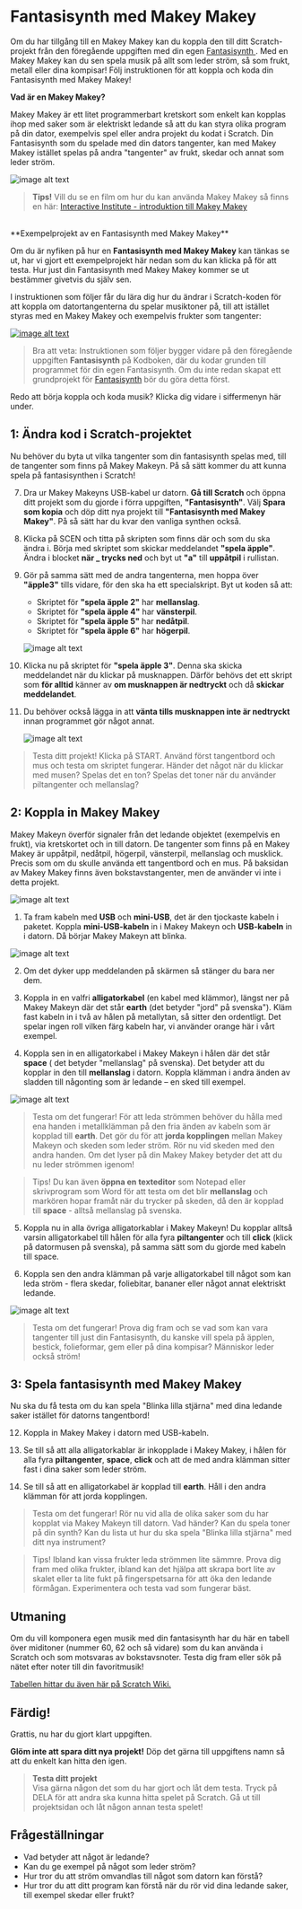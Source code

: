 # Fantasisynth med Makey Makey

Om du har tillgång till en Makey Makey kan du koppla den till ditt Scratch-projekt från den föregående uppgiften med din egen <a href="https://www.kodboken.se/start/skapa-musik/uppgifter-i-scratch/fantasisynth" target="_blank"> Fantasisynth </a>. Med en Makey Makey kan du sen spela musik på allt som leder ström, så som frukt, metall eller dina kompisar! Följ instruktionen för att koppla och koda din Fantasisynth med Makey Makey! 


**Vad är en Makey Makey?**

Makey Makey är ett litet programmerbart kretskort som enkelt kan kopplas ihop med saker som är elektriskt ledande så att du kan styra olika program på din dator, exempelvis spel eller andra projekt du kodat i Scratch. Din Fantasisynth som du spelade med din dators tangenter, kan med Makey Makey istället spelas på andra "tangenter" av frukt, skedar och annat som leder ström. 

![image alt text](image_2.png) 

>**Tips!** Vill du se en film om hur du kan använda Makey Makey så finns en här: <a href="https://www.youtube.com/watch?v=ICd7HzurorM&feature=youtu.be&list=PLD0HD_3AJljWqSuZ31DeGi2Iv7Yzp0NRp" target="_blank">  Interactive Institute - introduktion till Makey Makey </a>

<br>
**Exempelprojekt av en Fantasisynth med Makey Makey**

Om du är nyfiken på hur en **Fantasisynth med Makey Makey** kan tänkas se ut, har vi gjort ett exempelprojekt här nedan som du kan klicka på för att testa. Hur just din Fantasisynth med Makey Makey kommer se ut bestämmer givetvis du själv sen. 

I instruktionen som följer får du lära dig hur du ändrar i Scratch-koden för att koppla om datortangenterna du spelar musiktoner på, till att istället styras med en Makey Makey och exempelvis frukter som tangenter: <a href="https://scratch.mit.edu/projects/130726473/" target="_blank">

![image alt text](image_6.png)</a>

> Bra att veta: Instruktionen som följer bygger vidare på den föregående uppgiften **Fantasisynth** på Kodboken, där du kodar grunden till programmet för din egen Fantasisynth. Om du inte redan skapat ett grundprojekt för <a href="https://www.kodboken.se/start/skapa-musik/uppgifter-i-scratch/fantasisynth?chpt=0" target="_blank">Fantasisynth</a> bör du göra detta först.

Redo att börja koppla och koda musik? Klicka dig vidare i siffermenyn här under.

## 1: Ändra kod i Scratch-projektet

Nu behöver du byta ut vilka tangenter som din fantasisynth spelas med, till de tangenter som finns på Makey Makeyn. På så sätt kommer du att kunna spela på fantasisynthen i Scratch!

7.	Dra ur Makey Makeyns USB-kabel ur datorn. **Gå till Scratch** och öppna ditt projekt som du gjorde i förra uppgiften, **"Fantasisynth"**. Välj **Spara som kopia** och döp ditt nya projekt till **"Fantasisynth med Makey Makey"**. På så sätt har du kvar den vanliga synthen också.

8.	Klicka på SCEN och titta på skripten som finns där och som du ska ändra i. Börja med skriptet som skickar meddelandet **"spela äpple"**. Ändra i blocket **när _ trycks ned** och byt ut **"a"** till **uppåtpil** i rullistan.

9. Gör på samma sätt med de andra tangenterna, men hoppa över **"äpple3"** tills vidare, för den ska ha ett specialskript. Byt ut koden så att:

    * Skriptet för **"spela äpple 2"** har **mellanslag**.
    * Skriptet för **"spela äpple 4"** har **vänsterpil**.
    * Skriptet för **"spela äpple 5"** har **nedåtpil**.
    * Skriptet för **"spela äpple 6"** har **högerpil**.

    ![image alt text](image_4.png)

10.	Klicka nu på skriptet för **"spela äpple 3"**. Denna ska skicka meddelandet när du klickar på musknappen. Därför behövs det ett skript som **för alltid** känner av **om musknappen är nedtryckt** och då **skickar meddelandet**.

11.	Du behöver också lägga in att **vänta tills musknappen inte är nedtryckt** innan programmet gör något annat.

    ![image alt text](image_7.png)

> Testa ditt projekt! Klicka på START. Använd  först tangentbord och mus och testa om skriptet fungerar. Händer det något när du klickar med musen? Spelas det en ton? Spelas det toner när du använder piltangenter och mellanslag?

## 2: Koppla in Makey Makey
Makey Makeyn överför signaler från det ledande objektet (exempelvis en frukt), via kretskortet och in till datorn. De tangenter som finns på en Makey Makey är uppåtpil, nedåtpil, högerpil, vänsterpil, mellanslag och musklick. Precis som om du skulle använda ett tangentbord och en mus. På baksidan av Makey Makey finns även bokstavstangenter, men de använder vi inte i detta projekt.

![image alt text](image_0.png)

1.	 Ta fram kabeln med **USB** och **mini-USB**, det är den tjockaste kabeln i paketet. Koppla **mini-USB-kabeln** in i Makey Makeyn och **USB-kabeln** in i datorn. Då börjar Makey Makeyn att blinka.

![image alt text](image_1.png)

2.	Om det dyker upp meddelanden på skärmen så stänger du bara ner dem.

3.	Koppla in en valfri **alligatorkabel** (en kabel med klämmor), längst ner på Makey Makeyn där det står **earth** (det betyder "jord" på svenska"). Kläm fast kabeln in i två av hålen på metallytan, så sitter den ordentligt. Det spelar ingen roll vilken färg kabeln har, vi använder orange här i vårt exempel.

4.	Koppla sen in en alligatorkabel i Makey Makeyn i hålen där det står **space** ( det betyder "mellanslag" på svenska). Det betyder att du kopplar in den till **mellanslag** i datorn. Koppla klämman i andra änden av sladden till någonting som är ledande – en sked till exempel.

![image alt text](image_3.png)

> Testa om det fungerar! För att leda strömmen behöver du hålla med ena handen i metallklämman på den fria änden av kabeln som är kopplad till **earth**. Det gör du för att **jorda kopplingen** mellan Makey Makeyn och skeden som leder ström. Rör nu vid skeden med den andra handen. Om det lyser på din Makey Makey betyder det att du nu leder strömmen igenom! 

>Tips! Du kan även **öppna en texteditor** som Notepad eller skrivprogram som Word för att testa om det blir **mellanslag** och markören hopar framåt när du trycker på skeden, då den är kopplad till **space** - alltså mellanslag på svenska.

5.	Koppla nu in alla övriga alligatorkablar i Makey Makeyn! Du kopplar alltså varsin alligatorkabel till hålen för alla fyra **piltangenter** och till **click** (klick på datormusen på svenska), på samma sätt som du gjorde med kabeln till space.

6.	Koppla sen den andra klämman på varje alligatorkabel till något som kan leda ström - flera skedar, foliebitar, bananer eller något annat elektriskt ledande.

![image alt text](image_2.png)

> Testa om det fungerar! Prova dig fram och se vad som kan vara tangenter till just din Fantasisynth, du kanske vill spela på äpplen, bestick, folieformar, gem eller på dina kompisar? Människor leder också ström! 


## 3: Spela fantasisynth med Makey Makey
Nu ska du få testa om du kan spela "Blinka lilla stjärna" med dina ledande saker istället för datorns tangentbord!

12.	 Koppla in Makey Makey i datorn med USB-kabeln.

13.	 Se till så att alla alligatorkablar är inkopplade i Makey Makey, i hålen för alla fyra **piltangenter**, **space**, **click** och att de med andra klämman sitter fast i dina saker som leder ström.

14.	 Se till så att en alligatorkabel är kopplad till **earth**. Håll i den andra klämman för att jorda kopplingen.

> Testa om det fungerar! Rör nu vid alla de olika saker som du har kopplat via Makey Makeyn till datorn. Vad händer? Kan du spela toner på din synth? Kan du lista ut hur du ska spela "Blinka lilla stjärna" med ditt nya instrument?

> Tips! Ibland kan vissa frukter leda strömmen lite sämmre. Prova dig fram med olika frukter, ibland kan det hjälpa att skrapa bort lite av skalet eller ta lite fukt på fingerspetsarna för att öka den ledande förmågan. Experimentera och testa vad som fungerar bäst.

## Utmaning
Om du vill komponera egen musik med din fantasisynth har du här en tabell över miditoner (nummer 60, 62 och så vidare) som du kan använda i Scratch och som motsvaras av bokstavsnoter. Testa dig fram eller sök på nätet efter noter till din favoritmusik!



<a href="https://en.scratch-wiki.info/wiki/MIDI_Notes" target="_blank">Tabellen hittar du även här på Scratch Wiki.  </a>


## Färdig!
Grattis, nu har du gjort klart uppgiften.

**Glöm inte att spara ditt nya projekt!** Döp det gärna till uppgiftens namn så att du enkelt kan hitta den igen.

> **Testa ditt projekt**  
Visa gärna någon det som du har gjort och låt dem testa. Tryck på DELA för att andra ska kunna hitta spelet på Scratch. Gå ut till projektsidan och låt någon annan testa spelet!


## Frågeställningar

* Vad betyder att något är ledande?
* Kan du ge exempel på något som leder ström?
* Hur tror du att ström omvandlas till något som datorn kan förstå?
* Hur tror du att ditt program kan förstå när du rör vid dina ledande saker, till exempel skedar eller frukt?
